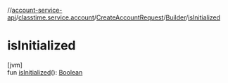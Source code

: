 //[account-service-api](../../../../index.md)/[classtime.service.account](../../index.md)/[CreateAccountRequest](../index.md)/[Builder](index.md)/[isInitialized](is-initialized.md)

# isInitialized

[jvm]\
fun [isInitialized](is-initialized.md)(): [Boolean](https://kotlinlang.org/api/latest/jvm/stdlib/kotlin/-boolean/index.html)
